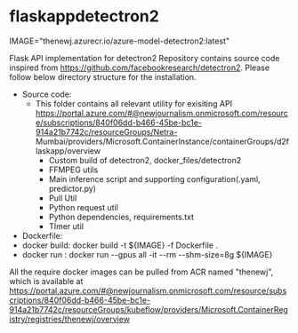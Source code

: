 # flaskappdetectron2
IMAGE="thenewj.azurecr.io/azure-model-detectron2:latest"

Flask API implementation for detectron2
Repository contains source code inspired from https://github.com/facebookresearch/detectron2. Please follow below directory structure for the installation.
* Source code:
  * This folder contains all relevant utility for exisiting API
  https://portal.azure.com/#@newjournalism.onmicrosoft.com/resource/subscriptions/840f06dd-b466-45be-bc1e-914a21b7742c/resourceGroups/Netra-  Mumbai/providers/Microsoft.ContainerInstance/containerGroups/d2flaskapp/overview
    * Custom build of detectron2, docker_files/detectron2
    * FFMPEG utils
    * Main inference script and supporting configuration(.yaml, predictor.py)
    * Pull Util
    * Python request util
    * Python dependencies, requirements.txt
    * TImer util
* Dockerfile:
 * docker build: 
    docker build -t ${IMAGE} -f Dockerfile .
 * docker run : 
    docker run --gpus all -it --rm --shm-size=8g ${IMAGE}


All the require docker images can be pulled from ACR named "thenewj", which is available at https://portal.azure.com/#@newjournalism.onmicrosoft.com/resource/subscriptions/840f06dd-b466-45be-bc1e-914a21b7742c/resourceGroups/kubeflow/providers/Microsoft.ContainerRegistry/registries/thenewj/overview
